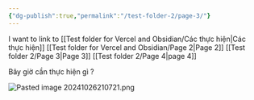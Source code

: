 ```yaml
---
{"dg-publish":true,"permalink":"/test-folder-2/page-3/"}
---
```



I want to link to [[Test folder for Vercel and Obsidian/Các thực hiện\|Các thực hiện]] [[Test folder for Vercel and Obsidian/Page 2\|Page 2]] [[Test folder 2/Page 3\|Page 3]] [[Test folder 2/Page 4\|page 4]]

Bây giờ cần thực hiện gì ? 

![Pasted image 20241026210721.png](/img/user/Images-files/Pasted%20image%2020241026210721.png)